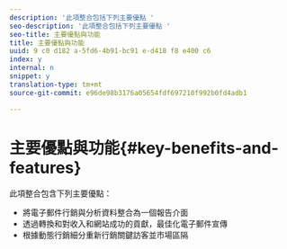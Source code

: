 ```yaml
---
description: '此項整合包括下列主要優點 '
seo-description: '此項整合包括下列主要優點 '
seo-title: 主要優點與功能
title: 主要優點與功能
uuid: 9 c0 d182 a-5fd6-4b91-bc91 e-d418 f8 e400 c6
index: y
internal: n
snippet: y
translation-type: tm+mt
source-git-commit: e96de98b3176a05654fdf697210f992b0fd4adb1

---
```



# 主要優點與功能{#key-benefits-and-features}

此項整合包含下列主要優點：

* 將電子郵件行銷與分析資料整合為一個報告介面
* 透過轉換和對收入和網站成功的貢獻，最佳化電子郵件宣傳
* 根據動態行銷細分重新行銷關鍵訪客並市場區隔

